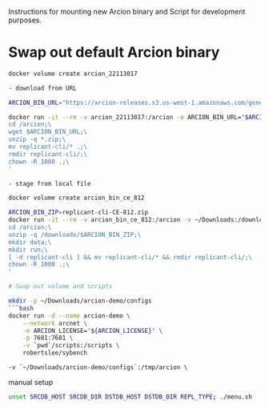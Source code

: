 Instructions for mounting new Arcion binary and Script for development purposes.

# Swap out default Arcion binary

```bash
docker volume create arcion_22113017

- download from URL

ARCION_BIN_URL="https://arcion-releases.s3.us-west-1.amazonaws.com/general/replicant/replicant-cli-22.11.30.17.zip"

docker run -it --rm -v arcion_22113017:/arcion -e ARCION_BIN_URL="$ARCION_BIN_URL" alpine sh -c '\
cd /arcion;\
wget $ARCION_BIN_URL;\
unzip -q *.zip;\
mv replicant-cli/* .;\
rmdir replicant-cli/;\
chown -R 1000 .;\
'

- stage from local file

docker volume create arcion_bin_ce_812

ARCION_BIN_ZIP=replicant-cli-CE-812.zip
docker run -it --rm -v arcion_bin_ce_812:/arcion -v ~/Downloads:/downloads -e ARCION_BIN_ZIP="$ARCION_BIN_ZIP" alpine sh -c '\
cd /arcion;\
unzip -q /downloads/$ARCION_BIN_ZIP;\
mkdir data;\
mkdir run;\
[ -d replicant-cli ] && mv replicant-cli/* && rmdir replicant-cli/;\
chown -R 1000 .;\
'

# Swap out volume and scripts

mkdir -p ~/Downloads/arcion-demo/configs
```bash
docker run -d --name arcion-demo \
    --network arcnet \
    -e ARCION_LICENSE="${ARCION_LICENSE}" \
    -p 7681:7681 \
    -v `pwd`/scripts:/scripts \
    robertslee/sybench
```
    -v `~/Downloads/arcion-demo/configs`:/tmp/arcion \



manual setup

```bash
unset SRCDB_HOST SRCDB_DIR DSTDB_HOST DSTDB_DIR REPL_TYPE; ./menu.sh
```

